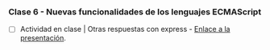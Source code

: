 ### Clase 6 - Nuevas funcionalidades de los lenguajes ECMAScript

- [ ] Actividad en clase | Otras respuestas con express - [Enlace a la presentación](https://docs.google.com/presentation/d/1Hv190eLCxpAJkmPNGcGjf1GeNDuxEiXMPWsQkgB1ZQc/edit#slide=id.g1267f3579e2_0_77).
